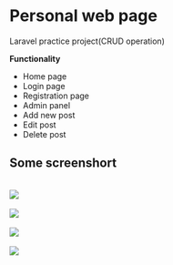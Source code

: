 # Personal web page
Laravel practice project(CRUD operation)

<b>Functionality</b> </br>

* Home page
* Login page
* Registration page
* Admin panel
* Add new post
* Edit post 
* Delete post 

## Some screenshort 

</br>
<img src="https://i.imgur.com/wvYYX2Q.png" />
</br>

</br>
<img  src="https://i.imgur.com/JisJJw9.png" />
</br>

</br>
<img  src="https://i.imgur.com/lpBQZ5S.png" />
</br>
</br>
<img  src="https://i.imgur.com/cSED9iJ.png" />
</br>

